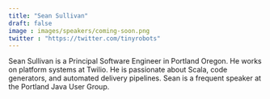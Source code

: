 ```yaml
---
title: "Sean Sullivan"
draft: false
image : images/speakers/coming-soon.png
twitter : "https://twitter.com/tinyrobots"
---
```


Sean Sullivan is a Principal Software Engineer in Portland Oregon. He works on platform systems at Twilio. He is passionate about Scala, code generators, and automated delivery pipelines. Sean is a frequent speaker at the Portland Java User Group.

